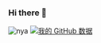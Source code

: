 ### Hi there 👋

![nya](https://cdn.jsdelivr.net/gh/imouup/pico/pic20210803_141307396_iOS.jpg) [![我的 GitHub 数据](https://github-readme-stats.vercel.app/api?username=GitHub用户名)]()
<!--
**imouup/imouup** is a ✨ _special_ ✨ repository because its `README.md` (this file) appears on your GitHub profile.

Here are some ideas to get you started:

- 🔭 I’m currently working on ...
- 🌱 I’m currently learning ...
- 👯 I’m looking to collaborate on ...
- 🤔 I’m looking for help with ...
- 💬 Ask me about ...
- 📫 How to reach me: ...
- 😄 Pronouns: ...
- ⚡ Fun fact: ...
-->
